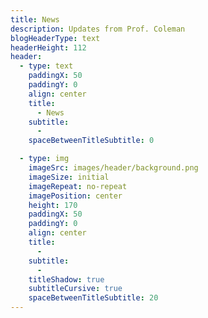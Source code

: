```yaml
---
title: News
description: Updates from Prof. Coleman
blogHeaderType: text
headerHeight: 112
header:
  - type: text
    paddingX: 50
    paddingY: 0
    align: center
    title:
      - News
    subtitle: 
      -
    spaceBetweenTitleSubtitle: 0

  - type: img
    imageSrc: images/header/background.png
    imageSize: initial
    imageRepeat: no-repeat
    imagePosition: center
    height: 170
    paddingX: 50
    paddingY: 0
    align: center
    title:
      -
    subtitle:
      -
    titleShadow: true
    subtitleCursive: true
    spaceBetweenTitleSubtitle: 20
---
```

